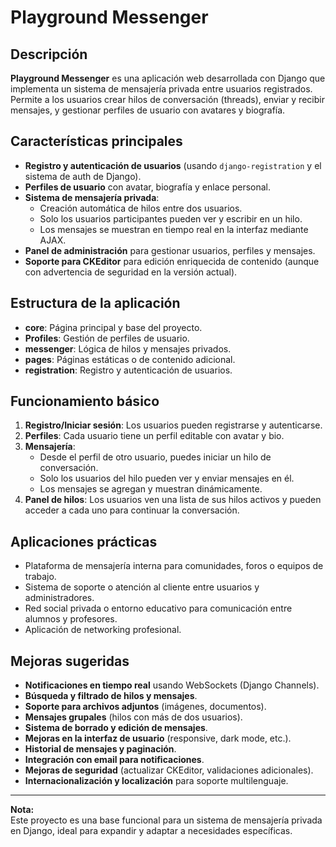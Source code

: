 # Playground Messenger

## Descripción

**Playground Messenger** es una aplicación web desarrollada con Django que implementa un sistema de mensajería privada entre usuarios registrados. Permite a los usuarios crear hilos de conversación (threads), enviar y recibir mensajes, y gestionar perfiles de usuario con avatares y biografía.

## Características principales

- **Registro y autenticación de usuarios** (usando `django-registration` y el sistema de auth de Django).
- **Perfiles de usuario** con avatar, biografía y enlace personal.
- **Sistema de mensajería privada**:
  - Creación automática de hilos entre dos usuarios.
  - Solo los usuarios participantes pueden ver y escribir en un hilo.
  - Los mensajes se muestran en tiempo real en la interfaz mediante AJAX.
- **Panel de administración** para gestionar usuarios, perfiles y mensajes.
- **Soporte para CKEditor** para edición enriquecida de contenido (aunque con advertencia de seguridad en la versión actual).

## Estructura de la aplicación

- **core**: Página principal y base del proyecto.
- **Profiles**: Gestión de perfiles de usuario.
- **messenger**: Lógica de hilos y mensajes privados.
- **pages**: Páginas estáticas o de contenido adicional.
- **registration**: Registro y autenticación de usuarios.

## Funcionamiento básico

1. **Registro/Iniciar sesión**: Los usuarios pueden registrarse y autenticarse.
2. **Perfiles**: Cada usuario tiene un perfil editable con avatar y bio.
3. **Mensajería**:
   - Desde el perfil de otro usuario, puedes iniciar un hilo de conversación.
   - Solo los usuarios del hilo pueden ver y enviar mensajes en él.
   - Los mensajes se agregan y muestran dinámicamente.
4. **Panel de hilos**: Los usuarios ven una lista de sus hilos activos y pueden acceder a cada uno para continuar la conversación.

## Aplicaciones prácticas

- Plataforma de mensajería interna para comunidades, foros o equipos de trabajo.
- Sistema de soporte o atención al cliente entre usuarios y administradores.
- Red social privada o entorno educativo para comunicación entre alumnos y profesores.
- Aplicación de networking profesional.

## Mejoras sugeridas

- **Notificaciones en tiempo real** usando WebSockets (Django Channels).
- **Búsqueda y filtrado de hilos y mensajes**.
- **Soporte para archivos adjuntos** (imágenes, documentos).
- **Mensajes grupales** (hilos con más de dos usuarios).
- **Sistema de borrado y edición de mensajes**.
- **Mejoras en la interfaz de usuario** (responsive, dark mode, etc.).
- **Historial de mensajes y paginación**.
- **Integración con email para notificaciones**.
- **Mejoras de seguridad** (actualizar CKEditor, validaciones adicionales).
- **Internacionalización y localización** para soporte multilenguaje.

---

**Nota:**  
Este proyecto es una base funcional para un sistema de mensajería privada en Django, ideal para expandir y adaptar a necesidades específicas.